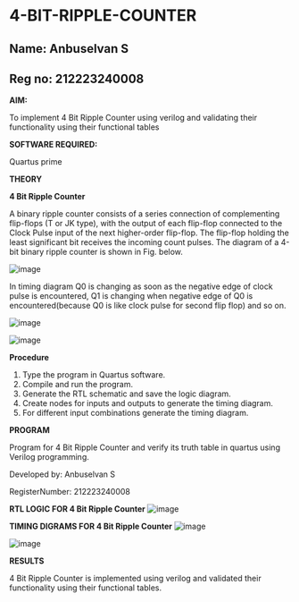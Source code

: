 # 4-BIT-RIPPLE-COUNTER

## Name: Anbuselvan S
## Reg no: 212223240008

**AIM:**

To implement  4 Bit Ripple Counter using verilog and validating their functionality using their functional tables

**SOFTWARE REQUIRED:**

Quartus prime

**THEORY**

**4 Bit Ripple Counter**

A binary ripple counter consists of a series connection of complementing flip-flops (T or JK type), with the output of each flip-flop connected to the Clock Pulse input of the next higher-order flip-flop. The flip-flop holding the least significant bit receives the incoming count pulses. The diagram of a 4-bit binary ripple counter is shown in Fig. below.

![image](https://github.com/naavaneetha/4-BIT-RIPPLE-COUNTER/assets/154305477/cb4b74d4-31ab-4359-95d0-d22e67daba13)

In timing diagram Q0 is changing as soon as the negative edge of clock pulse is encountered, Q1 is changing when negative edge of Q0 is encountered(because Q0 is like clock pulse for second flip flop) and so on.

![image](https://github.com/naavaneetha/4-BIT-RIPPLE-COUNTER/assets/154305477/a573a7d6-014e-4e54-93e6-e2ac9530960b)

![image](https://github.com/naavaneetha/4-BIT-RIPPLE-COUNTER/assets/154305477/85e1958a-2fc1-49bb-9a9f-d58ccbf3663c)

**Procedure**

1. Type the program in Quartus software.
2. Compile and run the program.
3. Generate the RTL schematic and save the logic diagram.
4. Create nodes for inputs and outputs to generate the timing diagram.
5. For different input combinations generate the timing diagram.

**PROGRAM**

Program for 4 Bit Ripple Counter and verify its truth table in quartus using Verilog programming.

 Developed by: Anbuselvan S
 
 RegisterNumber: 212223240008


**RTL LOGIC FOR 4 Bit Ripple Counter**
![image](https://github.com/user-attachments/assets/728d8eac-e96d-4a55-a6c5-7883247b0a43)

**TIMING DIGRAMS FOR 4 Bit Ripple Counter**
![image](https://github.com/user-attachments/assets/bd00175b-ac3d-440c-8188-46b365df3d2b)

![image](https://github.com/user-attachments/assets/fc9946aa-a8c0-48ca-8d15-94f184cb9f30)

**RESULTS**

4 Bit Ripple Counter is implemented using verilog and validated their functionality using their functional tables.
